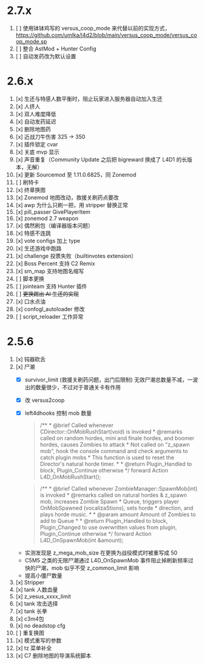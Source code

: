# 2.7.x
1. [ ] 使用钵钵鸡写的 versus_coop_mode 来代替以前的实现方式，https://github.com/umlka/l4d2/blob/main/versus_coop_mode/versus_coop_mode.sp
2. [ ] 整合 AstMod + Hunter Config
3. [ ] 自动发药改为默认设置


# 2.6.x
1. [x] 生还与特感人数平衡时，阻止玩家进入服务器自动加入生还
2. [x] 人挤人
3. [x] 双人难度降低
4. [x] 自动发药延迟
5. [x] 删除地图药
6. [x] 近战刀牛伤害 325 -> 350
7. [x] 插件锁定 cvar 
8. [x] 关底 mvp 显示
9. [x] 声音重复（Community Update 之后把 bigreward 换成了 L4D1 的长版本，无解）
10. [x] 更新 Sourcemod 至 1.11.0.6825，同 Zonemod
11. [ ] 刷特卡
12. [x] 终章换图
13. [x] Zonemod 地图改动，救援关刷药点要改
14. [x] awp 为什么只刷一把，用 stripper 替换正常
15. [x] pill_passer GivePlayerItem
16. [x] zonemod 2.7 weapon
17. [x] 偶然刷包（编译器版本问题）
18. [x] 特感不连跳
19. [x] vote configs 加上 type
20. [x] 生还游戏中跑路
21. [x] challenge 投票失败（builtinvotes extension）
22. [x] Boss Percent 支持 C2 Remix
23. [x] sm_map 支持地图名缩写
24. [ ] 脚本更换
25. [ ] jointeam 支持 Hunter 插件
26. [ ] ~~更换踢出 AI 生还的实现~~
27. [x] 口水点油
28. [x] confogl_autoloader 修改
29. [ ] script_reloader 工作异常


# 2.5.6
1. [x] 钝器砍舌
2. [x] 尸潮
    * [x] survivor_limit (救援关刷药问题，出门后限制) 无效尸潮总数量不减，一波出的数量很少，不过对于普通关卡有作用
    * [x] 改 versus2coop
    * [x] left4dhooks 控制 mob 数量
        >/**
        \* @brief Called whenever CDirector::OnMobRushStart(void) is invoked
        \* @remarks called on random hordes, mini and finale hordes, and boomer hordes, causes Zombies to attack
        \*			Not called on "z_spawn mob", hook the console command and check arguments to catch plugin mobs
        \*			This function is used to reset the Director's natural horde timer.
        \*
        \* @return				Plugin_Handled to block, Plugin_Continue otherwise
        \*/
        forward Action L4D_OnMobRushStart();

        >/**
        \* @brief Called whenever ZombieManager::SpawnMob(int) is invoked
        \* @remarks called on natural hordes & z_spawn mob, increases Zombie Spawn
        \*			Queue, triggers player OnMobSpawned (vocalizaStions), sets horde
        \*			direction, and plays horde music.
        \*
        \* @param amount		Amount of Zombies to add to Queue
        \*
        \* @return				Plugin_Handled to block, Plugin_Changed to use overwritten values from plugin, Plugin_Continue otherwise
        \*/
        forward Action L4D_OnSpawnMob(int &amount);
    * 实测发现是 z_mega_mob_size 在更换为战役模式时被重写成 50
    * C5M5 之类的无限尸潮通过 L4D_OnSpawnMob 事件阻止掉刷新频率过快的尸潮，mob 似乎不受 z_common_limit 影响
    * 提高小僵尸数量
3. [x] Stripper
4. [x] tank 人数血量
5. [x] z_vesus_xxxx_limit
6. [x] tank 攻击选择
7. [x] tank 长拳
8. [x] c3m4包
9. [x] no deadstop cfg
10. [ ] 重复换图
11. [x] 模式重写的参数
12. [x] tz 菜单补全
13. [x] C7 删除地图的导演系统脚本
